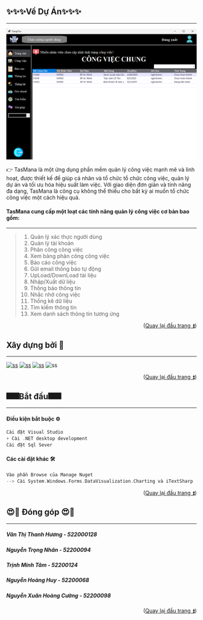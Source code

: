 ## ✨✨✨Về Dự Án✨✨✨
---
![demo_img](./img/Screenshot%202024-05-13%20023323.png)

👉 TasMana là một ứng dụng phần mềm quản lý công việc mạnh mẽ và linh hoạt, được thiết kế để giúp cá nhân và tổ chức tổ chức công việc, quản lý dự án và tối ưu hóa hiệu suất làm việc. Với giao diện đơn giản và tính năng đa dạng, TasMana là công cụ không thể thiếu cho bất kỳ ai muốn tổ chức công việc một cách hiệu quả.

#### TasMana cung cấp một loạt các tính năng quản lý công việc cơ bản bao gồm:
---
>1. Quản lý xác thực người dùng
>2. Quản lý tài khoản
>3. Phân công công việc
>4. Xem bảng phân công công việc
>5. Báo cáo công việc
>6. Gửi email thông báo tự động
>7. UpLoad/DownLoad tài liệu
>8. Nhập/Xuất dữ liệu
>9. Thông báo thông tin
>10. Nhắc nhở công việc
>11. Thống kê dữ liệu
>12. Tìm kiếm thông tin
>13. Xem danh sách thông tin tương ứng
<p align="right">(<a href="#readme-top">Quay lại đầu trang ⏫</a>)</p>

## Xây dựng bởi 💖
---
[![ss](https://img.shields.io/badge/Sql_Sever-link-blue)](https://www.microsoft.com/en-us/sql-server/sql-server-downloads)
[![ss](https://img.shields.io/badge/.NET_Framework-link-yellow)](https://dotnet.microsoft.com/en-us/download/dotnet-framework)
[![ss](https://img.shields.io/badge/Winform-link-red)](https://learn.microsoft.com/vi-vn/dotnet/desktop/winforms/?view=netframeworkdesktop-4.8)
![ss](https://img.shields.io/badge/C_Sharp-8A2BE2)
<p align="right">(<a href="#readme-top">Quay lại đầu trang ⏫</a>)

## 🎆🎆Bắt đầu🎆🎆
---
#### Điều kiện bắt buộc ⚙️
```c
Cài đặt Visual Studio
+ Cài .NET desktop development
Cài đặt Sql Sever
```
#### Các cài đặt khác 🛠
```c
Vào phần Browse của Manage Nuget
--> Cài System.Windows.Forms.DataVisualization.Charting và iTextSharp
```
<p align="right">(<a href="#readme-top">Quay lại đầu trang ⏫</a>)

## 😍🥰 Đóng góp 😍🥰
---
##### Văn Thị Thanh Hương - 522000128
##### Nguyễn Trọng Nhân - 52200094
##### Trịnh Minh Tâm - 52200124
##### Nguyễn Hoàng Huy - 52200068
##### Nguyễn Xuân Hoàng Cường - 52200098
<p align="right">(<a href="#readme-top">Quay lại đầu trang ⏫</a>)


